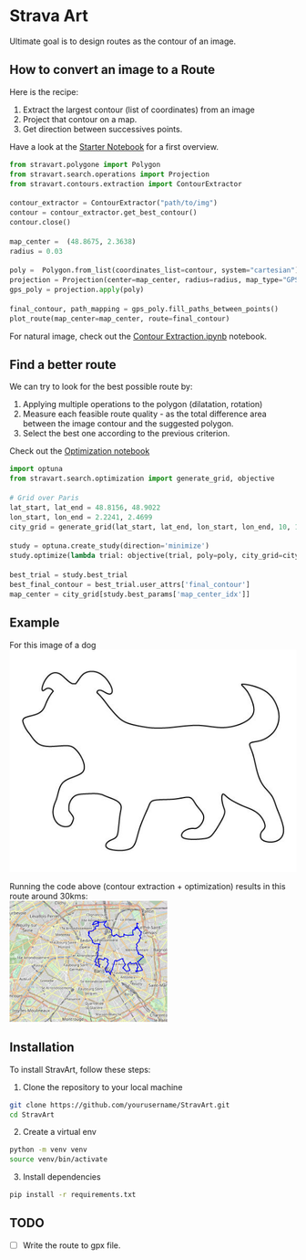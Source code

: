 # Strava Art

Ultimate goal is to design routes as the contour of an image.

## How to convert an image to a Route
Here is the recipe:

1. Extract the largest contour (list of coordinates) from an image
2. Project that contour on a map.
3. Get direction between successives points.

Have a look at the [Starter Notebook](https://github.com/dsleo/stravart/blob/main/notebooks/Starter%20Notebook.ipynb) for a first overview.

```python
from stravart.polygone import Polygon
from stravart.search.operations import Projection
from stravart.contours.extraction import ContourExtractor

contour_extractor = ContourExtractor("path/to/img")
contour = contour_extractor.get_best_contour()
contour.close()

map_center =  (48.8675, 2.3638)  
radius = 0.03

poly =  Polygon.from_list(coordinates_list=contour, system="cartesian")
projection = Projection(center=map_center, radius=radius, map_type="GPS")
gps_poly = projection.apply(poly)

final_contour, path_mapping = gps_poly.fill_paths_between_points()
plot_route(map_center=map_center, route=final_contour)
```

For natural image, check out the [Contour Extraction.ipynb](https://github.com/dsleo/stravart/blob/main/notebooks/Contour%20Extraction.ipynb) notebook.

## Find a better route

We can try to look for the best possible route by:
1. Applying multiple operations to the polygon (dilatation, rotation)
2. Measure each feasible route quality - as the total difference area between the image contour and the suggested polygon.
3. Select the best one according to the previous criterion.

Check out the [Optimization notebook](https://github.com/dsleo/stravart/blob/main/notebooks/Optuna%20Optimization.ipynb)

```python
import optuna
from stravart.search.optimization import generate_grid, objective

# Grid over Paris
lat_start, lat_end = 48.8156, 48.9022
lon_start, lon_end = 2.2241, 2.4699
city_grid = generate_grid(lat_start, lat_end, lon_start, lon_end, 10, 10)

study = optuna.create_study(direction='minimize')
study.optimize(lambda trial: objective(trial, poly=poly, city_grid=city_grid), n_trials=30)

best_trial = study.best_trial
best_final_contour = best_trial.user_attrs['final_contour']
map_center = city_grid[study.best_params['map_center_idx']]
```

## Example
For this image of a dog  
![dog](https://github.com/dsleo/stravart/blob/main/img/dog.jpg)  

Running the code above (contour extraction + optimization) results in this route around 30kms:     
<img src="https://github.com/dsleo/stravart/blob/main/img/dog_paris.png"  width="55%" height="50%">

## Installation

To install StravArt, follow these steps:

1. Clone the repository to your local machine

```bash
git clone https://github.com/yourusername/StravArt.git
cd StravArt
```

2. Create a virtual env

```bash
python -m venv venv
source venv/bin/activate
```

3. Install dependencies 
```bash
pip install -r requirements.txt
```

## TODO

- [ ] Write the route to gpx file.





